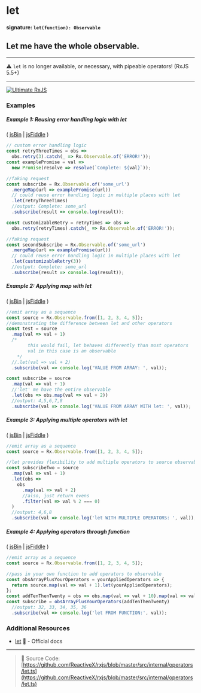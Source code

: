 # let

#### signature: `let(function): Observable`

## Let me have the whole observable.

---

⚠ `let` is no longer available, or necessary, with pipeable operators! (RxJS
5.5+)

---

[![Ultimate RxJS](https://drive.google.com/uc?export=view&id=1htrban3k3Z8CxiKwEV6bdmxW5Wu8xdWX 'Ultimate RxJS')](https://ultimatecourses.com/courses/rxjs?ref=4)

### Examples

##### Example 1: Reusing error handling logic with let

( [jsBin](http://jsbin.com/rosuborara/1/edit?js,console) |
[jsFiddle](https://jsfiddle.net/btroncone/qtq1h8vw/) )

```js
// custom error handling logic
const retryThreeTimes = obs =>
  obs.retry(3).catch(_ => Rx.Observable.of('ERROR!'));
const examplePromise = val =>
  new Promise(resolve => resolve(`Complete: ${val}`));

//faking request
const subscribe = Rx.Observable.of('some_url')
  .mergeMap(url => examplePromise(url))
  // could reuse error handling logic in multiple places with let
  .let(retryThreeTimes)
  //output: Complete: some_url
  .subscribe(result => console.log(result));

const customizableRetry = retryTimes => obs =>
  obs.retry(retryTimes).catch(_ => Rx.Observable.of('ERROR!'));

//faking request
const secondSubscribe = Rx.Observable.of('some_url')
  .mergeMap(url => examplePromise(url))
  // could reuse error handling logic in multiple places with let
  .let(customizableRetry(3))
  //output: Complete: some_url
  .subscribe(result => console.log(result));
```

##### Example 2: Applying map with let

( [jsBin](http://jsbin.com/jiyupaxomo/edit?js,console) |
[jsFiddle](https://jsfiddle.net/btroncone/6n7w3b22/) )

```js
//emit array as a sequence
const source = Rx.Observable.from([1, 2, 3, 4, 5]);
//demonstrating the difference between let and other operators
const test = source
  .map(val => val + 1)
  /*
    	this would fail, let behaves differently than most operators
    	val in this case is an observable
    */
  //.let(val => val + 2)
  .subscribe(val => console.log('VALUE FROM ARRAY: ', val));

const subscribe = source
  .map(val => val + 1)
  //'let' me have the entire observable
  .let(obs => obs.map(val => val + 2))
  //output: 4,5,6,7,8
  .subscribe(val => console.log('VALUE FROM ARRAY WITH let: ', val));
```

##### Example 3: Applying multiple operators with let

( [jsBin](http://jsbin.com/zamizapaho/1/edit?js,console) |
[jsFiddle](https://jsfiddle.net/btroncone/gxsq1woc/) )

```js
//emit array as a sequence
const source = Rx.Observable.from([1, 2, 3, 4, 5]);

//let provides flexibility to add multiple operators to source observable then return
const subscribeTwo = source
  .map(val => val + 1)
  .let(obs =>
    obs
      .map(val => val + 2)
      //also, just return evens
      .filter(val => val % 2 === 0)
  )
  //output: 4,6,8
  .subscribe(val => console.log('let WITH MULTIPLE OPERATORS: ', val));
```

##### Example 4: Applying operators through function

( [jsBin](http://jsbin.com/vojelelamu/1/edit?js,console) |
[jsFiddle](https://jsfiddle.net/btroncone/ah09dL9e/) )

```js
//emit array as a sequence
const source = Rx.Observable.from([1, 2, 3, 4, 5]);

//pass in your own function to add operators to observable
const obsArrayPlusYourOperators = yourAppliedOperators => {
  return source.map(val => val + 1).let(yourAppliedOperators);
};
const addTenThenTwenty = obs => obs.map(val => val + 10).map(val => val + 20);
const subscribe = obsArrayPlusYourOperators(addTenThenTwenty)
  //output: 32, 33, 34, 35, 36
  .subscribe(val => console.log('let FROM FUNCTION:', val));
```

### Additional Resources

- [let](https://github.com/Reactive-Extensions/RxJS/blob/master/doc/api/core/operators/let.md)
  📰 - Official docs

---

> :file_folder: Source Code:
> [https://github.com/ReactiveX/rxjs/blob/master/src/internal/operators/let.ts](https://github.com/ReactiveX/rxjs/blob/master/src/internal/operators/let.ts)
